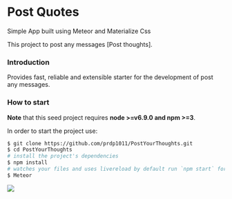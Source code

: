 # Post Quotes

Simple  App built using Meteor and Materialize Css

This project to post any messages [Post thoughts].

### Introduction
Provides fast, reliable and extensible starter for the development of post any messages.

### How to start
**Note** that this seed project requires  **node >=v6.9.0 and npm >=3**.

In order to start the project use:
```bash
$ git clone https://github.com/prdp1011/PostYourThoughts.git
$ cd PostYourThoughts
# install the project's dependencies
$ npm install
# watches your files and uses livereload by default run `npm start` for a dev server. Navigate to `http://localhost:4200/`. The app will automatically reload if you change any of the source files.
$ Meteor

```

![](intro.gif)

